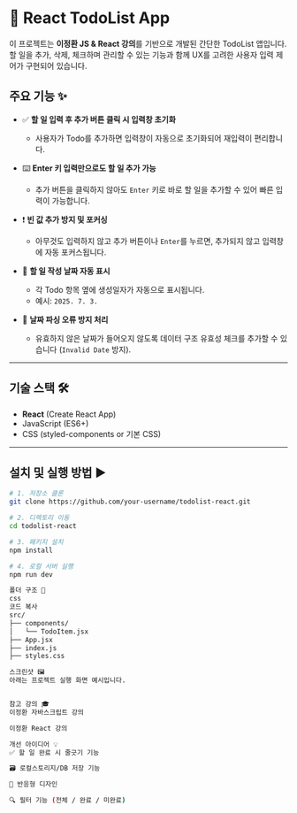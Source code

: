 # 📝 React TodoList App

이 프로젝트는 **이정환 JS & React 강의**를 기반으로 개발된 간단한 TodoList 앱입니다.  
할 일을 추가, 삭제, 체크하며 관리할 수 있는 기능과 함께 UX를 고려한 사용자 입력 제어가 구현되어 있습니다.

## 주요 기능 ✨

- ✅ **할 일 입력 후 추가 버튼 클릭 시 입력창 초기화**

  - 사용자가 Todo를 추가하면 입력창이 자동으로 초기화되어 재입력이 편리합니다.

- ⌨️ **Enter 키 입력만으로도 할 일 추가 가능**

  - 추가 버튼을 클릭하지 않아도 `Enter` 키로 바로 할 일을 추가할 수 있어 빠른 입력이 가능합니다.

- ❗ **빈 값 추가 방지 및 포커싱**

  - 아무것도 입력하지 않고 추가 버튼이나 `Enter`를 누르면, 추가되지 않고 입력창에 자동 포커스됩니다.

- 📅 **할 일 작성 날짜 자동 표시**

  - 각 Todo 항목 옆에 생성일자가 자동으로 표시됩니다.
  - 예시: `2025. 7. 3.`

- 🚫 **날짜 파싱 오류 방지 처리**
  - 유효하지 않은 날짜가 들어오지 않도록 데이터 구조 유효성 체크를 추가할 수 있습니다 (`Invalid Date` 방지).

---

## 기술 스택 🛠

- **React** (Create React App)
- JavaScript (ES6+)
- CSS (styled-components or 기본 CSS)

---

## 설치 및 실행 방법 ▶️

```bash
# 1. 저장소 클론
git clone https://github.com/your-username/todolist-react.git

# 2. 디렉토리 이동
cd todolist-react

# 3. 패키지 설치
npm install

# 4. 로컬 서버 실행
npm run dev

폴더 구조 📁
css
코드 복사
src/
├── components/
│   └── TodoItem.jsx
├── App.jsx
├── index.js
├── styles.css

스크린샷 🖼
아래는 프로젝트 실행 화면 예시입니다.


참고 강의 🎓
이정환 자바스크립트 강의

이정환 React 강의

개선 아이디어 💡
✅ 할 일 완료 시 줄긋기 기능

🗃 로컬스토리지/DB 저장 기능

📱 반응형 디자인

🔍 필터 기능 (전체 / 완료 / 미완료)
```
